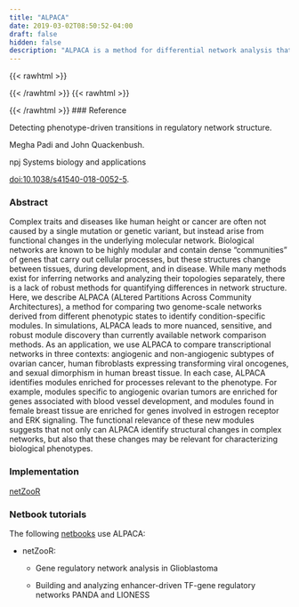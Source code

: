 ```yaml
---
title: "ALPACA"
date: 2019-03-02T08:50:52-04:00
draft: false
hidden: false
description: "ALPACA is a method for differential network analysis that is based on a novel approach to comparison of network community structures. Comparisons of community structure have typically been accomplished by assessing which nodes switch community membership between networks (community comparison) or by computing the edge weight differences by subtracting the adjacency matrices of two networks and then performing community detection on the resulting differential network (edge subtraction). Both these approaches have important limitations. Community comparison is subject to a resolution limit and cannot detect differences smaller than the average community size in a network. Edge subtraction transfers noise from both of the original networks to the differential network, leading to an imprecise estimator. Moreover, positive and negative edge differences cannot be distinguished in the subsequent community detection performed on the differential network. In contrast to community comparison and edge subtraction, ALPACA compares the community structure of two networks by optimizing a new metric: differential modularity. In the ALPACA algorithm, one network is defined as the reference network and the second is defined as the perturbed network. The differential modularity metric measures the extent to which edges in a community in the perturbed network differ from those that would be expected by random chance according to a null distribution based on the reference network. Community structure of the perturbed network is determined by maximizing this differential modularity. The resulting communities are differential modules that show how the perturbed network differs from the reference network at the community level."
---
```


{{< rawhtml >}}
<script type='text/javascript' src='https://d1bxh8uas1mnw7.cloudfront.net/assets/embed.js'></script>
{{< /rawhtml >}}
{{< rawhtml >}}
<div data-badge-popover="right" data-badge-type="donut" data-doi="10.1038/s41540-018-0052-5" data-hide-no-mentions="true" class="altmetric-embed"></div>
{{< /rawhtml >}}
### Reference

Detecting phenotype-driven transitions in regulatory network structure. 

Megha Padi and John Quackenbush.

npj Systems biology and applications

[doi:10.1038/s41540-018-0052-5](https://www.nature.com/articles/s41540-018-0052-5).

### Abstract

Complex traits and diseases like human height or cancer are often not caused by a single mutation or genetic variant, but instead arise from functional changes in the underlying molecular network. Biological networks are known to be highly modular and contain dense “communities” of genes that carry out cellular processes, but these structures change between tissues, during development, and in disease. While many methods exist for inferring networks and analyzing their topologies separately, there is a lack of robust methods for quantifying differences in network structure. Here, we describe ALPACA (ALtered Partitions Across Community Architectures), a method for comparing two genome-scale networks derived from different phenotypic states to identify condition-specific modules. In simulations, ALPACA leads to more nuanced, sensitive, and robust module discovery than currently available network comparison methods. As an application, we use ALPACA to compare transcriptional networks in three contexts: angiogenic and non-angiogenic subtypes of ovarian cancer, human fibroblasts expressing transforming viral oncogenes, and sexual dimorphism in human breast tissue. In each case, ALPACA identifies modules enriched for processes relevant to the phenotype. For example, modules specific to angiogenic ovarian tumors are enriched for genes associated with blood vessel development, and modules found in female breast tissue are enriched for genes involved in estrogen receptor and ERK signaling. The functional relevance of these new modules suggests that not only can ALPACA identify structural changes in complex networks, but also that these changes may be relevant for characterizing biological phenotypes.

### Implementation

[netZooR](https://github.com/netZoo/netZooR)

### Netbook tutorials

The following [netbooks](http://netbooks.networkmedicine.org) use ALPACA:

- netZooR:

    - Gene regulatory network analysis in Glioblastoma

	- Building and analyzing enhancer-driven TF-gene regulatory networks PANDA and LIONESS
